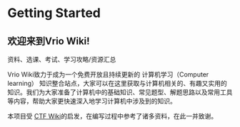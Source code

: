 # Getting Started

## 欢迎来到Vrio Wiki!
资料、选课、考试、学习攻略/资源汇总

Vrio Wiki致力于成为一个免费开放且持续更新的 计算机学习（Computer learning） 知识整合站点，大家可以在这里获取与计算机相关的、有趣又实用的知识。我们为大家准备了计算机中的基础知识、常见题型、解题思路以及常用工具等内容，帮助大家更快速深入地学习计算机中涉及到的知识。

本项目受 [CTF Wiki](https://www.ctf-wiki.org)的启发，在编写过程中参考了诸多资料，在此一并致谢。
